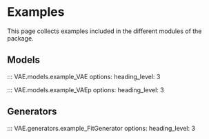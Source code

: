 # Examples

This page collects examples included in the different modules of the package.

## Models

::: VAE.models.example_VAE
    options:
        heading_level: 3

::: VAE.models.example_VAEp
    options:
        heading_level: 3

## Generators

::: VAE.generators.example_FitGenerator
    options:
        heading_level: 3